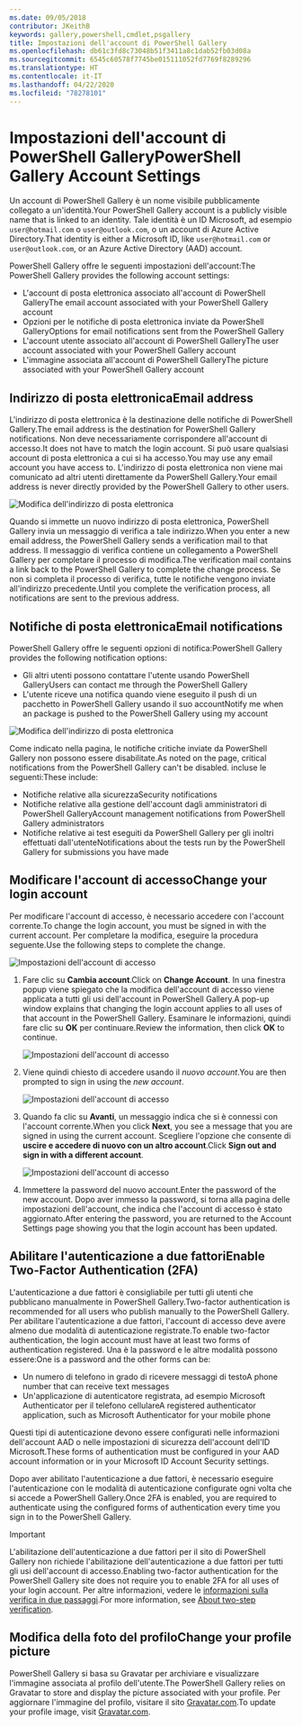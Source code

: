```yaml
---
ms.date: 09/05/2018
contributor: JKeithB
keywords: gallery,powershell,cmdlet,psgallery
title: Impostazioni dell'account di PowerShell Gallery
ms.openlocfilehash: db61c3fd8c73048b51f3411a8c1dab52fb03d08a
ms.sourcegitcommit: 6545c60578f7745be015111052fd7769f8289296
ms.translationtype: HT
ms.contentlocale: it-IT
ms.lasthandoff: 04/22/2020
ms.locfileid: "78278101"
---
```

# <a name="powershell-gallery-account-settings"></a><span data-ttu-id="a61fd-103">Impostazioni dell'account di PowerShell Gallery</span><span class="sxs-lookup"><span data-stu-id="a61fd-103">PowerShell Gallery Account Settings</span></span>

<span data-ttu-id="a61fd-104">Un account di PowerShell Gallery è un nome visibile pubblicamente collegato a un'identità.</span><span class="sxs-lookup"><span data-stu-id="a61fd-104">Your PowerShell Gallery account is a publicly visible name that is linked to an identity.</span></span> <span data-ttu-id="a61fd-105">Tale identità è un ID Microsoft, ad esempio `user@hotmail.com` o `user@outlook.com`, o un account di Azure Active Directory.</span><span class="sxs-lookup"><span data-stu-id="a61fd-105">That identity is either a Microsoft ID, like `user@hotmail.com` or `user@outlook.com`, or an Azure Active Directory (AAD) account.</span></span>

<span data-ttu-id="a61fd-106">PowerShell Gallery offre le seguenti impostazioni dell'account:</span><span class="sxs-lookup"><span data-stu-id="a61fd-106">The PowerShell Gallery provides the following account settings:</span></span>

- <span data-ttu-id="a61fd-107">L'account di posta elettronica associato all'account di PowerShell Gallery</span><span class="sxs-lookup"><span data-stu-id="a61fd-107">The email account associated with your PowerShell Gallery account</span></span>
- <span data-ttu-id="a61fd-108">Opzioni per le notifiche di posta elettronica inviate da PowerShell Gallery</span><span class="sxs-lookup"><span data-stu-id="a61fd-108">Options for email notifications sent from the PowerShell Gallery</span></span>
- <span data-ttu-id="a61fd-109">L'account utente associato all'account di PowerShell Gallery</span><span class="sxs-lookup"><span data-stu-id="a61fd-109">The user account associated with your PowerShell Gallery account</span></span>
- <span data-ttu-id="a61fd-110">L'immagine associata all'account di PowerShell Gallery</span><span class="sxs-lookup"><span data-stu-id="a61fd-110">The picture associated with your PowerShell Gallery account</span></span>

## <a name="email-address"></a><span data-ttu-id="a61fd-111">Indirizzo di posta elettronica</span><span class="sxs-lookup"><span data-stu-id="a61fd-111">Email address</span></span>

<span data-ttu-id="a61fd-112">L'indirizzo di posta elettronica è la destinazione delle notifiche di PowerShell Gallery.</span><span class="sxs-lookup"><span data-stu-id="a61fd-112">The email address is the destination for PowerShell Gallery notifications.</span></span> <span data-ttu-id="a61fd-113">Non deve necessariamente corrispondere all'account di accesso.</span><span class="sxs-lookup"><span data-stu-id="a61fd-113">It does not have to match the login account.</span></span> <span data-ttu-id="a61fd-114">Si può usare qualsiasi account di posta elettronica a cui si ha accesso.</span><span class="sxs-lookup"><span data-stu-id="a61fd-114">You may use any email account you have access to.</span></span> <span data-ttu-id="a61fd-115">L'indirizzo di posta elettronica non viene mai comunicato ad altri utenti direttamente da PowerShell Gallery.</span><span class="sxs-lookup"><span data-stu-id="a61fd-115">Your email address is never directly provided by the PowerShell Gallery to other users.</span></span>

![Modifica dell'indirizzo di posta elettronica](media/managing-account/PSGallery_AcccountEmailAddress.png)

<span data-ttu-id="a61fd-117">Quando si immette un nuovo indirizzo di posta elettronica, PowerShell Gallery invia un messaggio di verifica a tale indirizzo.</span><span class="sxs-lookup"><span data-stu-id="a61fd-117">When you enter a new email address, the PowerShell Gallery sends a verification mail to that address.</span></span> <span data-ttu-id="a61fd-118">Il messaggio di verifica contiene un collegamento a PowerShell Gallery per completare il processo di modifica.</span><span class="sxs-lookup"><span data-stu-id="a61fd-118">The verification mail contains a link back to the PowerShell Gallery to complete the change process.</span></span> <span data-ttu-id="a61fd-119">Se non si completa il processo di verifica, tutte le notifiche vengono inviate all'indirizzo precedente.</span><span class="sxs-lookup"><span data-stu-id="a61fd-119">Until you complete the verification process, all notifications are sent to the previous address.</span></span>

## <a name="email-notifications"></a><span data-ttu-id="a61fd-120">Notifiche di posta elettronica</span><span class="sxs-lookup"><span data-stu-id="a61fd-120">Email notifications</span></span>

<span data-ttu-id="a61fd-121">PowerShell Gallery offre le seguenti opzioni di notifica:</span><span class="sxs-lookup"><span data-stu-id="a61fd-121">PowerShell Gallery provides the following notification options:</span></span>

- <span data-ttu-id="a61fd-122">Gli altri utenti possono contattare l'utente usando PowerShell Gallery</span><span class="sxs-lookup"><span data-stu-id="a61fd-122">Users can contact me through the PowerShell Gallery</span></span>
- <span data-ttu-id="a61fd-123">L'utente riceve una notifica quando viene eseguito il push di un pacchetto in PowerShell Gallery usando il suo account</span><span class="sxs-lookup"><span data-stu-id="a61fd-123">Notify me when an package is pushed to the PowerShell Gallery using my account</span></span>

![Modifica dell'indirizzo di posta elettronica](media/managing-account/PSGallery_AccountEmailOptions.png)

<span data-ttu-id="a61fd-125">Come indicato nella pagina, le notifiche critiche inviate da PowerShell Gallery non possono essere disabilitate.</span><span class="sxs-lookup"><span data-stu-id="a61fd-125">As noted on the page, critical notifications from the PowerShell Gallery can't be disabled.</span></span>
<span data-ttu-id="a61fd-126">incluse le seguenti:</span><span class="sxs-lookup"><span data-stu-id="a61fd-126">These include:</span></span>

- <span data-ttu-id="a61fd-127">Notifiche relative alla sicurezza</span><span class="sxs-lookup"><span data-stu-id="a61fd-127">Security notifications</span></span>
- <span data-ttu-id="a61fd-128">Notifiche relative alla gestione dell'account dagli amministratori di PowerShell Gallery</span><span class="sxs-lookup"><span data-stu-id="a61fd-128">Account management notifications from PowerShell Gallery administrators</span></span>
- <span data-ttu-id="a61fd-129">Notifiche relative ai test eseguiti da PowerShell Gallery per gli inoltri effettuati dall'utente</span><span class="sxs-lookup"><span data-stu-id="a61fd-129">Notifications about the tests run by the PowerShell Gallery for submissions you have made</span></span>

## <a name="change-your-login-account"></a><span data-ttu-id="a61fd-130">Modificare l'account di accesso</span><span class="sxs-lookup"><span data-stu-id="a61fd-130">Change your login account</span></span>

<span data-ttu-id="a61fd-131">Per modificare l'account di accesso, è necessario accedere con l'account corrente.</span><span class="sxs-lookup"><span data-stu-id="a61fd-131">To change the login account, you must be signed in with the current account.</span></span> <span data-ttu-id="a61fd-132">Per completare la modifica, eseguire la procedura seguente.</span><span class="sxs-lookup"><span data-stu-id="a61fd-132">Use the following steps to complete the change.</span></span>

![Impostazioni dell'account di accesso](media/managing-account/PSGallery_LoginAccountSettings.png)

1. <span data-ttu-id="a61fd-134">Fare clic su **Cambia account**.</span><span class="sxs-lookup"><span data-stu-id="a61fd-134">Click on **Change Account**.</span></span> <span data-ttu-id="a61fd-135">In una finestra popup viene spiegato che la modifica dell'account di accesso viene applicata a tutti gli usi dell'account in PowerShell Gallery.</span><span class="sxs-lookup"><span data-stu-id="a61fd-135">A pop-up window explains that changing the login account applies to all uses of that account in the PowerShell Gallery.</span></span> <span data-ttu-id="a61fd-136">Esaminare le informazioni, quindi fare clic su **OK** per continuare.</span><span class="sxs-lookup"><span data-stu-id="a61fd-136">Review the information, then click **OK** to continue.</span></span>

   ![Impostazioni dell'account di accesso](media/managing-account/PSGallery_LoginAccountChange-1.png)

2. <span data-ttu-id="a61fd-138">Viene quindi chiesto di accedere usando il _nuovo account_.</span><span class="sxs-lookup"><span data-stu-id="a61fd-138">You are then prompted to sign in using the _new account_.</span></span>

   ![Impostazioni dell'account di accesso](media/managing-account/PSGallery_LoginAccountChange-2.png)

3. <span data-ttu-id="a61fd-140">Quando fa clic su **Avanti**, un messaggio indica che si è connessi con l'account corrente.</span><span class="sxs-lookup"><span data-stu-id="a61fd-140">When you click **Next**, you see a message that you are signed in using the current account.</span></span>
   <span data-ttu-id="a61fd-141">Scegliere l'opzione che consente di **uscire e accedere di nuovo con un altro account**.</span><span class="sxs-lookup"><span data-stu-id="a61fd-141">Click **Sign out and sign in with a different account**.</span></span>

   ![Impostazioni dell'account di accesso](media/managing-account/PSGallery_LoginAccountChange-3.png)

4. <span data-ttu-id="a61fd-143">Immettere la password del nuovo account.</span><span class="sxs-lookup"><span data-stu-id="a61fd-143">Enter the password of the new account.</span></span> <span data-ttu-id="a61fd-144">Dopo aver immesso la password, si torna alla pagina delle impostazioni dell'account, che indica che l'account di accesso è stato aggiornato.</span><span class="sxs-lookup"><span data-stu-id="a61fd-144">After entering the password, you are returned to the Account Settings page showing you that the login account has been updated.</span></span>


## <a name="enable-two-factor-authentication-2fa"></a><span data-ttu-id="a61fd-145">Abilitare l'autenticazione a due fattori</span><span class="sxs-lookup"><span data-stu-id="a61fd-145">Enable Two-Factor Authentication (2FA)</span></span>

<span data-ttu-id="a61fd-146">L'autenticazione a due fattori è consigliabile per tutti gli utenti che pubblicano manualmente in PowerShell Gallery.</span><span class="sxs-lookup"><span data-stu-id="a61fd-146">Two-factor authentication is recommended for all users who publish manually to the PowerShell Gallery.</span></span> <span data-ttu-id="a61fd-147">Per abilitare l'autenticazione a due fattori, l'account di accesso deve avere almeno due modalità di autenticazione registrate.</span><span class="sxs-lookup"><span data-stu-id="a61fd-147">To enable two-factor authentication, the login account must have at least two forms of authentication registered.</span></span> <span data-ttu-id="a61fd-148">Una è la password e le altre modalità possono essere:</span><span class="sxs-lookup"><span data-stu-id="a61fd-148">One is a password and the other forms can be:</span></span>

- <span data-ttu-id="a61fd-149">Un numero di telefono in grado di ricevere messaggi di testo</span><span class="sxs-lookup"><span data-stu-id="a61fd-149">A phone number that can receive text messages</span></span>
- <span data-ttu-id="a61fd-150">Un'applicazione di autenticatore registrata, ad esempio Microsoft Authenticator per il telefono cellulare</span><span class="sxs-lookup"><span data-stu-id="a61fd-150">A registered authenticator application, such as Microsoft Authenticator for your mobile phone</span></span>

<span data-ttu-id="a61fd-151">Questi tipi di autenticazione devono essere configurati nelle informazioni dell'account AAD o nelle impostazioni di sicurezza dell'account dell'ID Microsoft.</span><span class="sxs-lookup"><span data-stu-id="a61fd-151">These forms of authentication must be configured in your AAD account information or in your Microsoft ID Account Security settings.</span></span>

<span data-ttu-id="a61fd-152">Dopo aver abilitato l'autenticazione a due fattori, è necessario eseguire l'autenticazione con le modalità di autenticazione configurate ogni volta che si accede a PowerShell Gallery.</span><span class="sxs-lookup"><span data-stu-id="a61fd-152">Once 2FA is enabled, you are required to authenticate using the configured forms of authentication every time you sign in to the PowerShell Gallery.</span></span>

> [!IMPORTANT]
> <span data-ttu-id="a61fd-153">L'abilitazione dell'autenticazione a due fattori per il sito di PowerShell Gallery non richiede l'abilitazione dell'autenticazione a due fattori per tutti gli usi dell'account di accesso.</span><span class="sxs-lookup"><span data-stu-id="a61fd-153">Enabling two-factor authentication for the PowerShell Gallery site does not require you to enable 2FA for all uses of your login account.</span></span> <span data-ttu-id="a61fd-154">Per altre informazioni, vedere le [informazioni sulla verifica in due passaggi](https://support.microsoft.com/help/12408/microsoft-account-about-two-step-verification).</span><span class="sxs-lookup"><span data-stu-id="a61fd-154">For more information, see [About two-step verification](https://support.microsoft.com/help/12408/microsoft-account-about-two-step-verification).</span></span>

## <a name="change-your-profile-picture"></a><span data-ttu-id="a61fd-155">Modifica della foto del profilo</span><span class="sxs-lookup"><span data-stu-id="a61fd-155">Change your profile picture</span></span>

<span data-ttu-id="a61fd-156">PowerShell Gallery si basa su Gravatar per archiviare e visualizzare l'immagine associata al profilo dell'utente.</span><span class="sxs-lookup"><span data-stu-id="a61fd-156">The PowerShell Gallery relies on Gravatar to store and display the picture associated with your profile.</span></span> <span data-ttu-id="a61fd-157">Per aggiornare l'immagine del profilo, visitare il sito [Gravatar.com](http://www.gravatar.com/).</span><span class="sxs-lookup"><span data-stu-id="a61fd-157">To update your profile image, visit [Gravatar.com](http://www.gravatar.com/).</span></span>
